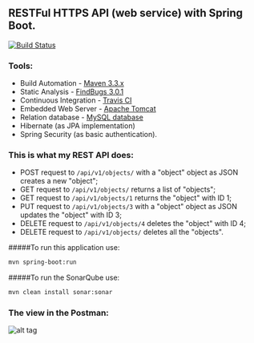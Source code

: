 ## RESTFul HTTPS API (web service) with Spring Boot.

[![Build Status](https://travis-ci.org/OKaluzny/spring-rest-service-https.svg?branch=master)](https://travis-ci.org/OKaluzny/spring-rest-service-https)

### Tools:

* Build Automation - [Maven 3.3.x](https://maven.apache.org/)
* Static Analysis - [FindBugs 3.0.1](http://findbugs.sourceforge.net/)
* Continuous Integration - [Travis CI](https://travis-ci.org)
* Embedded Web Server - [Apache Tomcat](http://tomcat.apache.org/)
* Relation database - [MySQL database](https://www.mysql.com/)
* Hibernate (as JPA implementation)
* Spring Security (as basic authentication).

### This is what my REST API does:

* POST request to `/api/v1/objects/` with a "object" object as JSON creates a new "object";
* GET request to `/api/v1/objects/` returns a list of "objects";
* GET request to `/api/v1/objects/1` returns the "object" with ID 1;
* PUT request to `/api/v1/objects/3` with a "object" object as JSON updates the "object" with ID 3;
* DELETE request to `/api/v1/objects/4` deletes the "object" with ID 4;
* DELETE request to `/api/v1/objects/` deletes all the "objects".

#####To run this application use:

```bash
mvn spring-boot:run
  ```

#####To run the SonarQube use:

```bash
mvn clean install sonar:sonar
```

### The view in the Postman:

![alt tag](http://i.piccy.info/i9/6b24a9828fea6183c943f6aedbff1bb5/1479141242/61292/1085055/rest10.jpg)